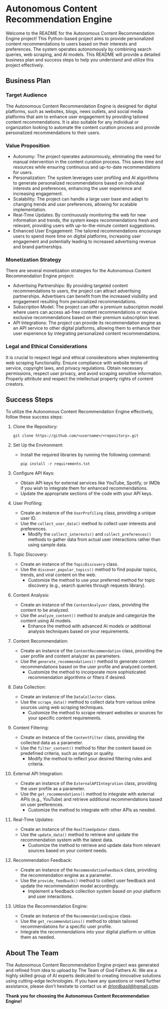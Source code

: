 # Autonomous Content Recommendation Engine

Welcome to the README for the Autonomous Content Recommendation Engine project! This Python-based project aims to provide personalized content recommendations to users based on their interests and preferences. The system operates autonomously by combining search queries, web scraping, and AI models. This README will provide a detailed business plan and success steps to help you understand and utilize this project effectively.

## Business Plan

### Target Audience
The Autonomous Content Recommendation Engine is designed for digital platforms, such as websites, blogs, news outlets, and social media platforms that aim to enhance user engagement by providing tailored content recommendations. It is also suitable for any individual or organization looking to automate the content curation process and provide personalized recommendations to their users.

### Value Proposition
- Autonomy: The project operates autonomously, eliminating the need for manual intervention in the content curation process. This saves time and resources while ensuring continuous and up-to-date recommendations for users.
- Personalization: The system leverages user profiling and AI algorithms to generate personalized recommendations based on individual interests and preferences, enhancing the user experience and increasing engagement.
- Scalability: The project can handle a large user base and adapt to changing trends and user preferences, allowing for scalable implementation.
- Real-Time Updates: By continuously monitoring the web for new information and trends, the system keeps recommendations fresh and relevant, providing users with up-to-the-minute content suggestions.
- Enhanced User Engagement: The tailored recommendations encourage users to spend more time on digital platforms, increasing user engagement and potentially leading to increased advertising revenue and brand partnerships.

### Monetization Strategy
There are several monetization strategies for the Autonomous Content Recommendation Engine project:
- Advertising Partnerships: By providing targeted content recommendations to users, the project can attract advertising partnerships. Advertisers can benefit from the increased visibility and engagement resulting from personalized recommendations.
- Subscription Model: The project can offer a premium subscription model where users can access ad-free content recommendations or receive exclusive recommendations based on their premium subscription level.
- API Integrations: The project can provide its recommendation engine as an API service to other digital platforms, allowing them to enhance their user experience by integrating personalized content recommendations.

### Legal and Ethical Considerations
It is crucial to respect legal and ethical considerations when implementing web scraping functionality. Ensure compliance with website terms of service, copyright laws, and privacy regulations. Obtain necessary permissions, respect user privacy, and avoid scraping sensitive information. Properly attribute and respect the intellectual property rights of content creators.

## Success Steps

To utilize the Autonomous Content Recommendation Engine effectively, follow these success steps:

1. Clone the Repository:
   ```
   git clone https://github.com/<username>/<repository>.git
   ```

2. Set Up the Environment:
   - Install the required libraries by running the following command:
     ```
     pip install -r requirements.txt
     ```

3. Configure API Keys:
   - Obtain API keys for external services like YouTube, Spotify, or IMDb if you wish to integrate them for enhanced recommendations.
   - Update the appropriate sections of the code with your API keys.

4. User Profiling:
   - Create an instance of the `UserProfiling` class, providing a unique user ID.
   - Use the `collect_user_data()` method to collect user interests and preferences.
     - Modify the `collect_interests()` and `collect_preferences()` methods to gather data from actual user interactions rather than using sample data.

5. Topic Discovery:
   - Create an instance of the `TopicDiscovery` class.
   - Use the `discover_popular_topics()` method to find popular topics, trends, and viral content on the web.
     - Customize the method to use your preferred method for topic discovery (e.g., search queries through requests library).

6. Content Analysis:
   - Create an instance of the `ContentAnalyzer` class, providing the content to be analyzed.
   - Use the `analyze_content()` method to analyze and categorize the content using AI models.
     - Enhance the method with advanced AI models or additional analysis techniques based on your requirements.

7. Content Recommendation:
   - Create an instance of the `ContentRecommendation` class, providing the user profile and content analyzer as parameters.
   - Use the `generate_recommendations()` method to generate content recommendations based on the user profile and analyzed content.
     - Customize the method to incorporate more sophisticated recommendation algorithms or filters if desired.

8. Data Collection:
   - Create an instance of the `DataCollector` class.
   - Use the `scrape_data()` method to collect data from various online sources using web scraping techniques.
     - Customize the method to scrape relevant websites or sources for your specific content requirements.

9. Content Filtering:
   - Create an instance of the `ContentFilter` class, providing the collected data as a parameter.
   - Use the `filter_content()` method to filter the content based on predefined criteria, such as ratings or quality.
     - Modify the method to reflect your desired filtering rules and criteria.

10. External API Integration:
    - Create an instance of the `ExternalAPIIntegration` class, providing the user profile as a parameter.
    - Use the `get_recommendations()` method to integrate with external APIs (e.g., YouTube) and retrieve additional recommendations based on user preferences.
      - Customize the method to integrate with other APIs as needed.

11. Real-Time Updates:
    - Create an instance of the `RealTimeUpdater` class.
    - Use the `update_data()` method to retrieve and update the recommendation system with the latest data.
      - Customize the method to retrieve and update data from relevant sources based on your content needs.

12. Recommendation Feedback:
    - Create an instance of the `RecommendationFeedback` class, providing the recommendation engine as a parameter.
    - Use the `provide_feedback()` method to collect user feedback and update the recommendation model accordingly.
      - Implement a feedback collection system based on your platform and user interactions.

13. Utilize the Recommendation Engine:
    - Create an instance of the `RecommendationEngine` class.
    - Use the `get_recommendations()` method to obtain tailored recommendations for a specific user profile.
    - Integrate the recommendations into your digital platform or utilize them as needed.

## About The Team

The Autonomous Content Recommendation Engine project was generated and refined from idea to upload by The Team of God Fathers AI. We are a highly skilled group of AI experts dedicated to creating innovative solutions using cutting-edge technologies. If you have any questions or need further assistance, please don't hesitate to contact us at drlordbasil@hgmail.com.

**Thank you for choosing the Autonomous Content Recommendation Engine!**